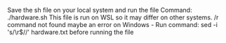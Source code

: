 Save the sh file on your local system and run the file
Command: ./hardware.sh
This file is run on WSL so it may differ on other systems.
/r command not found maybe an error on Windows - Run command: sed -i 's/\r$//' hardware.txt before running the file
